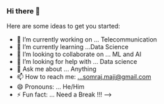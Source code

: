 ### Hi there 👋



Here are some ideas to get you started:

- 🔭 I’m currently working on ... Telecommunication
- 🌱 I’m currently learning ...Data Science 
- 👯 I’m looking to collaborate on ... ML and AI
- 🤔 I’m looking for help with ...  Data science
- 💬 Ask me about ... Anything
- 📫 How to reach me: ...somraj.maji@gmail.com  
- 😄 Pronouns: ... He/Him
- ⚡ Fun fact: ... Need a Break !!!
-->
